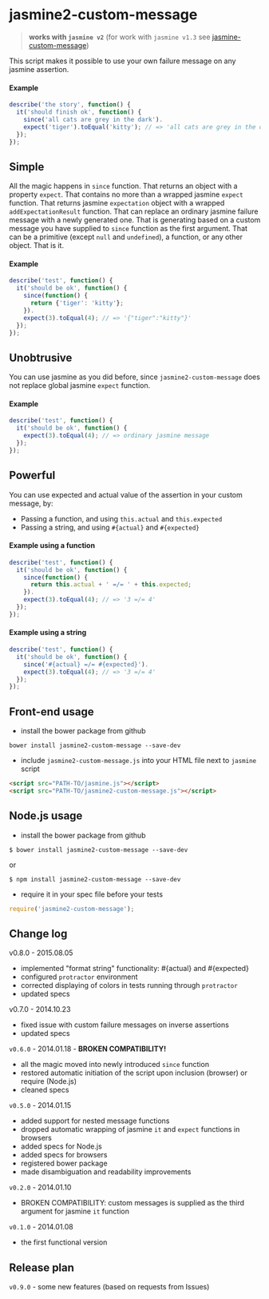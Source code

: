 jasmine2-custom-message
======================
> **works with `jasmine v2`** (for work with `jasmine v1.3` see [jasmine-custom-message](https://github.com/avrelian/jasmine-custom-message))


This script makes it possible to use your own failure message on any jasmine assertion.

#### Example

```js
describe('the story', function() {
  it('should finish ok', function() {
    since('all cats are grey in the dark').
    expect('tiger').toEqual('kitty'); // => 'all cats are grey in the dark'
  });
});
```


## Simple

All the magic happens in `since` function. That returns an object with a property `expect`. That contains no more than a wrapped jasmine `expect` function. That returns jasmine `expectation` object with a wrapped `addExpectationResult` function. That can replace an ordinary jasmine failure message with a newly generated one. That is generating based on a custom message you have supplied to `since` function as the first argument. That can be a primitive (except `null` and `undefined`), a function, or any other object. That is it.

#### Example

```js
describe('test', function() {
  it('should be ok', function() {
    since(function() {
      return {'tiger': 'kitty'};
    }).
    expect(3).toEqual(4); // => '{"tiger":"kitty"}'
  });
});
```


## Unobtrusive

You can use jasmine as you did before, since `jasmine2-custom-message` does not replace global jasmine `expect` function.

#### Example

```js
describe('test', function() {
  it('should be ok', function() {
    expect(3).toEqual(4); // => ordinary jasmine message
  });
});
```


## Powerful

You can use expected and actual value of the assertion in your custom message, by:

  * Passing a function, and using `this.actual` and `this.expected`
  * Passing a string, and using `#{actual}` and `#{expected}`

#### Example using a function

```js
describe('test', function() {
  it('should be ok', function() {
    since(function() {
      return this.actual + ' =/= ' + this.expected;
    }).
    expect(3).toEqual(4); // => '3 =/= 4'
  });
});
```

#### Example using a string

```js
describe('test', function() {
  it('should be ok', function() {
    since('#{actual} =/= #{expected}').
    expect(3).toEqual(4); // => '3 =/= 4'
  });
});
```

## Front-end usage
*  install the bower package from github
```
bower install jasmine2-custom-message --save-dev
```
* include `jasmine2-custom-message.js` into your HTML file next to `jasmine` script
```html
<script src="PATH-TO/jasmine.js"></script>
<script src="PATH-TO/jasmine2-custom-message.js"></script>
```

## Node.js usage

*  install the bower package from github
```
$ bower install jasmine2-custom-message --save-dev
```

or
```
$ npm install jasmine2-custom-message --save-dev
```

*  require it in your spec file before your tests
```js
require('jasmine2-custom-message');
```

## Change log

v0.8.0 - 2015.08.05

  * implemented "format string" functionality: #{actual} and #{expected}
  * configured `protractor` environment
  * corrected displaying of colors in tests running through `protractor`
  * updated specs

v0.7.0 - 2014.10.23

  * fixed issue with custom failure messages on inverse assertions
  * updated specs

`v0.6.0` - 2014.01.18 - **BROKEN COMPATIBILITY!**
  * all the magic moved into newly introduced `since` function
  * restored automatic initiation of the script upon inclusion (browser) or require (Node.js)
  * cleaned specs

`v0.5.0` - 2014.01.15
  * added support for nested message functions
  * dropped automatic wrapping of jasmine `it` and `expect` functions in browsers
  * added specs for Node.js
  * added specs for browsers
  * registered bower package
  * made disambiguation and readability improvements

`v0.2.0` - 2014.01.10
  * BROKEN COMPATIBILITY: custom messages is supplied as the third argument for jasmine `it` function

`v0.1.0` - 2014.01.08
  * the first functional version  


## Release plan

`v0.9.0` - some new features (based on requests from Issues)

